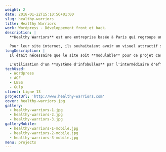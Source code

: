 ```yaml
---
weight: 2
date: 2018-01-22T15:10:56+01:00
slug: healthy-warriors
title: Healthy Warriors
work: Wordpress - Développement front et back.
description: |
  **Healthy Warriors** est une entreprise basée à Paris qui regroupe un centre de fitness, des professeurs qui proposent des cours de yoga ainsi qu'un café bien-être.

  Pour leur site internet, ils souhaitaient avoir un visuel attractif sur les cours à venir et sur la présence ou non des professeurs.
longDescription: |
  Il était nécessaire que le site soit **modulable** pour ce projet car il s'agit d'une plaque tournante pour des professeurs de yoga de tous horizons, pratiquants de multiples formes de yoga, et venant des quatre coins du monde.

  L'utilisation d'un **système d'infobulles** par l'intermédiaire d'effets au passage de la souris alliée à la conception de **types de contenu personnalisés** nous ont permis de présenter ces diverses combinaisons.
techUsed:
  - Wordpress
  - ACF
  - LESS
  - Gulp
client: Ligne 13
projectUrl: 'http://www.healthy-warriors.com'
cover: healthy-warriors.jpg
gallery:
  - healthy-warriors-1.jpg
  - healthy-warriors-2.jpg
  - healthy-warriors-3.jpg
galleryMobile:
  - healthy-warriors-1-mobile.jpg
  - healthy-warriors-2-mobile.jpg
  - healthy-warriors-3-mobile.jpg
menu: projects
---
```

